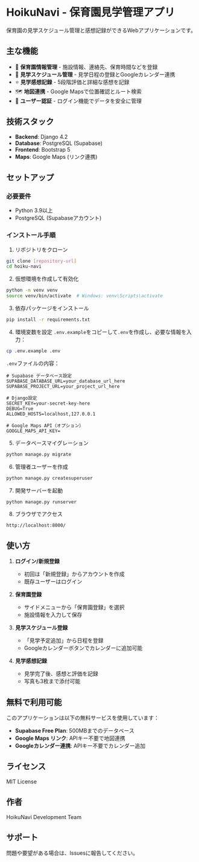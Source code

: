 # HoikuNavi - 保育園見学管理アプリ

保育園の見学スケジュール管理と感想記録ができるWebアプリケーションです。

## 主な機能

- 🏫 **保育園情報管理** - 施設情報、連絡先、保育時間などを登録
- 📅 **見学スケジュール管理** - 見学日程の登録とGoogleカレンダー連携
- ⭐ **見学感想記録** - 5段階評価と詳細な感想を記録
- 🗺️ **地図連携** - Google Mapsで位置確認とルート検索
- 🔐 **ユーザー認証** - ログイン機能でデータを安全に管理

## 技術スタック

- **Backend**: Django 4.2
- **Database**: PostgreSQL (Supabase)
- **Frontend**: Bootstrap 5
- **Maps**: Google Maps (リンク連携)

## セットアップ

### 必要要件

- Python 3.9以上
- PostgreSQL (Supabaseアカウント)

### インストール手順

1. リポジトリをクローン
```bash
git clone [repository-url]
cd hoiku-navi
```

2. 仮想環境を作成して有効化
```bash
python -m venv venv
source venv/bin/activate  # Windows: venv\Scripts\activate
```

3. 依存パッケージをインストール
```bash
pip install -r requirements.txt
```

4. 環境変数を設定
`.env.example`をコピーして`.env`を作成し、必要な情報を入力：
```bash
cp .env.example .env
```

`.env`ファイルの内容：
```
# Supabase データベース設定
SUPABASE_DATABASE_URL=your_database_url_here
SUPABASE_PROJECT_URL=your_project_url_here

# Django設定
SECRET_KEY=your-secret-key-here
DEBUG=True
ALLOWED_HOSTS=localhost,127.0.0.1

# Google Maps API（オプション）
GOOGLE_MAPS_API_KEY=
```

5. データベースマイグレーション
```bash
python manage.py migrate
```

6. 管理者ユーザーを作成
```bash
python manage.py createsuperuser
```

7. 開発サーバーを起動
```bash
python manage.py runserver
```

8. ブラウザでアクセス
```
http://localhost:8000/
```

## 使い方

1. **ログイン/新規登録**
   - 初回は「新規登録」からアカウントを作成
   - 既存ユーザーはログイン

2. **保育園登録**
   - サイドメニューから「保育園登録」を選択
   - 施設情報を入力して保存

3. **見学スケジュール登録**
   - 「見学予定追加」から日程を登録
   - Googleカレンダーボタンでカレンダーに追加可能

4. **見学感想記録**
   - 見学完了後、感想と評価を記録
   - 写真も3枚まで添付可能

## 無料で利用可能

このアプリケーションは以下の無料サービスを使用しています：

- **Supabase Free Plan**: 500MBまでのデータベース
- **Google Maps リンク**: APIキー不要で地図連携
- **Googleカレンダー連携**: APIキー不要でカレンダー追加

## ライセンス

MIT License

## 作者

HoikuNavi Development Team

## サポート

問題や要望がある場合は、Issuesに報告してください。